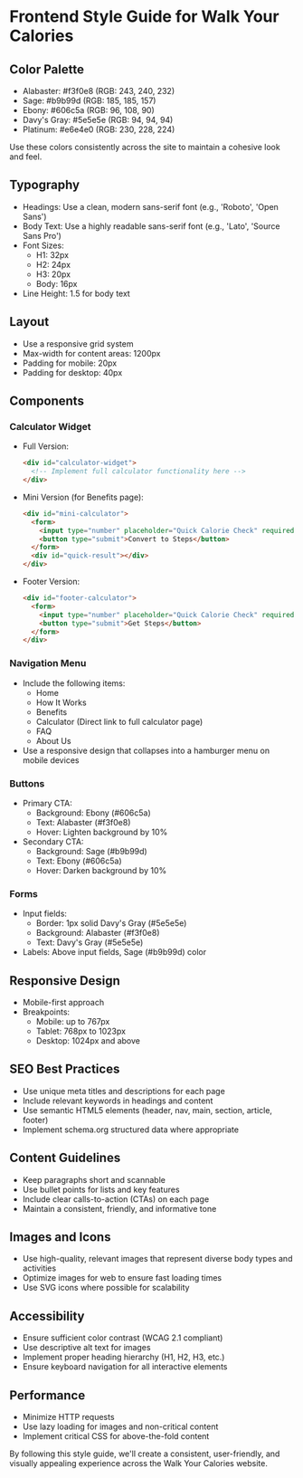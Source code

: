 # Frontend Style Guide for Walk Your Calories

## Color Palette

- Alabaster: #f3f0e8 (RGB: 243, 240, 232)
- Sage: #b9b99d (RGB: 185, 185, 157)
- Ebony: #606c5a (RGB: 96, 108, 90)
- Davy's Gray: #5e5e5e (RGB: 94, 94, 94)
- Platinum: #e6e4e0 (RGB: 230, 228, 224)

Use these colors consistently across the site to maintain a cohesive look and feel.

## Typography

- Headings: Use a clean, modern sans-serif font (e.g., 'Roboto', 'Open Sans')
- Body Text: Use a highly readable sans-serif font (e.g., 'Lato', 'Source Sans Pro')
- Font Sizes:
  - H1: 32px
  - H2: 24px
  - H3: 20px
  - Body: 16px
- Line Height: 1.5 for body text

## Layout

- Use a responsive grid system
- Max-width for content areas: 1200px
- Padding for mobile: 20px
- Padding for desktop: 40px

## Components

### Calculator Widget

- Full Version:
  ```html
  <div id="calculator-widget">
    <!-- Implement full calculator functionality here -->
  </div>
  ```
- Mini Version (for Benefits page):
  ```html
  <div id="mini-calculator">
    <form>
      <input type="number" placeholder="Quick Calorie Check" required>
      <button type="submit">Convert to Steps</button>
    </form>
    <div id="quick-result"></div>
  </div>
  ```
- Footer Version:
  ```html
  <div id="footer-calculator">
    <form>
      <input type="number" placeholder="Quick Calorie Check" required>
      <button type="submit">Get Steps</button>
    </form>
  </div>
  ```

### Navigation Menu

- Include the following items:
  - Home
  - How It Works
  - Benefits
  - Calculator (Direct link to full calculator page)
  - FAQ
  - About Us
- Use a responsive design that collapses into a hamburger menu on mobile devices

### Buttons

- Primary CTA:
  - Background: Ebony (#606c5a)
  - Text: Alabaster (#f3f0e8)
  - Hover: Lighten background by 10%
- Secondary CTA:
  - Background: Sage (#b9b99d)
  - Text: Ebony (#606c5a)
  - Hover: Darken background by 10%

### Forms

- Input fields:
  - Border: 1px solid Davy's Gray (#5e5e5e)
  - Background: Alabaster (#f3f0e8)
  - Text: Davy's Gray (#5e5e5e)
- Labels: Above input fields, Sage (#b9b99d) color

## Responsive Design

- Mobile-first approach
- Breakpoints:
  - Mobile: up to 767px
  - Tablet: 768px to 1023px
  - Desktop: 1024px and above

## SEO Best Practices

- Use unique meta titles and descriptions for each page
- Include relevant keywords in headings and content
- Use semantic HTML5 elements (header, nav, main, section, article, footer)
- Implement schema.org structured data where appropriate

## Content Guidelines

- Keep paragraphs short and scannable
- Use bullet points for lists and key features
- Include clear calls-to-action (CTAs) on each page
- Maintain a consistent, friendly, and informative tone

## Images and Icons

- Use high-quality, relevant images that represent diverse body types and activities
- Optimize images for web to ensure fast loading times
- Use SVG icons where possible for scalability

## Accessibility

- Ensure sufficient color contrast (WCAG 2.1 compliant)
- Use descriptive alt text for images
- Implement proper heading hierarchy (H1, H2, H3, etc.)
- Ensure keyboard navigation for all interactive elements

## Performance

- Minimize HTTP requests
- Use lazy loading for images and non-critical content
- Implement critical CSS for above-the-fold content

By following this style guide, we'll create a consistent, user-friendly, and visually appealing experience across the Walk Your Calories website.